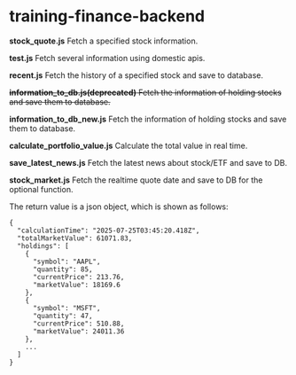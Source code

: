 # training-finance-backend

**stock_quote.js** Fetch a specified stock information.

**test.js** Fetch several information using domestic apis.

**recent.js** Fetch the history of a specified stock and save to database.

~~**information_to_db.js(deprecated)** Fetch the information of holding stocks and save them to database.~~

**information_to_db_new.js** Fetch the information of holding stocks and save them to database.

**calculate_portfolio_value.js** Calculate the total value in real time.

**save_latest_news.js** Fetch the latest news about stock/ETF and save to DB.

**stock_market.js** Fetch the realtime quote date and save to DB for the optional function.

The return value is a json object, which is shown as follows:
```
{
  "calculationTime": "2025-07-25T03:45:20.418Z",
  "totalMarketValue": 61071.83,
  "holdings": [
    {
      "symbol": "AAPL",
      "quantity": 85,
      "currentPrice": 213.76,
      "marketValue": 18169.6
    },
    {
      "symbol": "MSFT",
      "quantity": 47,
      "currentPrice": 510.88,
      "marketValue": 24011.36
    },
    ...
  ]
}
```
